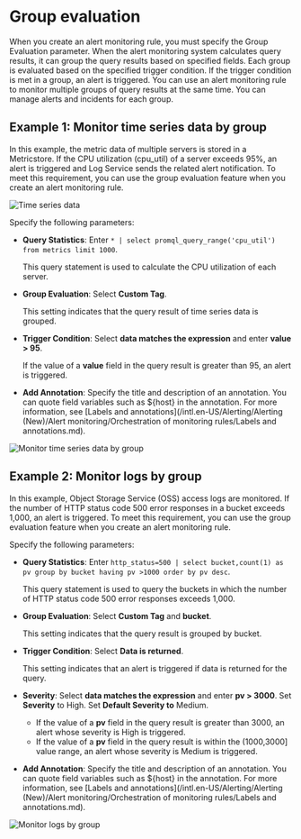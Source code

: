 # Group evaluation

When you create an alert monitoring rule, you must specify the Group Evaluation parameter. When the alert monitoring system calculates query results, it can group the query results based on specified fields. Each group is evaluated based on the specified trigger condition. If the trigger condition is met in a group, an alert is triggered. You can use an alert monitoring rule to monitor multiple groups of query results at the same time. You can manage alerts and incidents for each group.

## Example 1: Monitor time series data by group

In this example, the metric data of multiple servers is stored in a Metricstore. If the CPU utilization \(cpu\_util\) of a server exceeds 95%, an alert is triggered and Log Service sends the related alert notification. To meet this requirement, you can use the group evaluation feature when you create an alert monitoring rule.

![Time series data](https://static-aliyun-doc.oss-accelerate.aliyuncs.com/assets/img/en-US/2609872261/p262877.png)

Specify the following parameters:

-   **Query Statistics**: Enter `* | select promql_query_range('cpu_util') from metrics limit 1000`.

    This query statement is used to calculate the CPU utilization of each server.

-   **Group Evaluation**: Select **Custom Tag**.

    This setting indicates that the query result of time series data is grouped.

-   **Trigger Condition**: Select **data matches the expression** and enter **value \> 95**.

    If the value of a **value** field in the query result is greater than 95, an alert is triggered.

-   **Add Annotation**: Specify the title and description of an annotation. You can quote field variables such as $\{host\} in the annotation. For more information, see [Labels and annotations](/intl.en-US/Alerting/Alerting (New)/Alert monitoring/Orchestration of monitoring rules/Labels and annotations.md).

![Monitor time series data by group](https://static-aliyun-doc.oss-accelerate.aliyuncs.com/assets/img/en-US/9295972261/p263165.png)

## Example 2: Monitor logs by group

In this example, Object Storage Service \(OSS\) access logs are monitored. If the number of HTTP status code 500 error responses in a bucket exceeds 1,000, an alert is triggered. To meet this requirement, you can use the group evaluation feature when you create an alert monitoring rule.

Specify the following parameters:

-   **Query Statistics**: Enter `http_status=500 | select bucket,count(1) as pv group by bucket having pv >1000 order by pv desc`.

    This query statement is used to query the buckets in which the number of HTTP status code 500 error responses exceeds 1,000.

-   **Group Evaluation**: Select **Custom Tag** and **bucket**.

    This setting indicates that the query result is grouped by bucket.

-   **Trigger Condition**: Select **Data is returned**.

    This setting indicates that an alert is triggered if data is returned for the query.

-   **Severity**: Select **data matches the expression** and enter **pv \> 3000**. Set **Severity** to High. Set **Default Severity to** Medium.
    -   If the value of a **pv** field in the query result is greater than 3000, an alert whose severity is High is triggered.
    -   If the value of a **pv** field in the query result is within the \(1000,3000\] value range, an alert whose severity is Medium is triggered.
-   **Add Annotation**: Specify the title and description of an annotation. You can quote field variables such as $\{host\} in the annotation. For more information, see [Labels and annotations](/intl.en-US/Alerting/Alerting (New)/Alert monitoring/Orchestration of monitoring rules/Labels and annotations.md).

![Monitor logs by group](https://static-aliyun-doc.oss-accelerate.aliyuncs.com/assets/img/en-US/8418812261/p262885.png)

